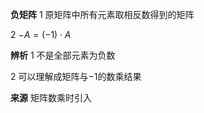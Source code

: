 **负矩阵**
1 原矩阵中所有元素取相反数得到的矩阵

2 $-A=(-1)\cdot A$

**辨析**
1 不是全部元素为负数

2 可以理解成矩阵与$-1$的数乘结果

**来源**
矩阵数乘时引入
